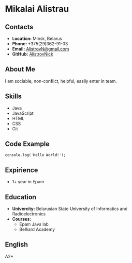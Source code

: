 # Mikalai Alistrau
## Contacts
* **Location:** Minsk, Belarus
* **Phone:** +375(29)362-91-03
* **Email:** AlistrovN@gmail.com
* **GitHub:** [AlistrovNick](https://github.com/AlistrovNick)
## About Me
I am sociable, non-conflict, helpful, easily enter in team.
## Skills
* Java
* JavaScript
* HTML
* CSS
* Git
## Code Example
```console.log('Hello World!');```
## Expirience
* 1+ year in Epam
## Education
* **Univercity:** Belarusian State University of Informatics and Radioelectronics
* **Courses:**
    + Epam Java lab
    + Belhard Academy
## English
A2+
